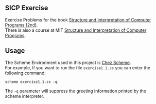 ## SICP Exercise
Exercise Problems for the book [Structure and Interpretation of Computer Programs (2nd)](https://www.amazon.com/exec/obidos/ASIN/0262011530/ref=as_at/mitopencourse-20?linkCode=w61&imprToken=h3Cuhelx3rSUIK0IBUVnVQ&slotNum=0).  
There is also a course at MIT [Structure and Interpretation of Computer Programs](https://ocw.mit.edu/courses/electrical-engineering-and-computer-science/6-001-structure-and-interpretation-of-computer-programs-spring-2005/).  

## Usage
The Scheme Environment used in this project is [Chez Scheme](https://cisco.github.io/ChezScheme/).  
For example, If you want to run the file `exercise1.1.ss` you can enter the following command:

`scheme exercise1.1.ss -q`

The `-q` parameter will suppress the greeting information printed by the scheme interpreter.
